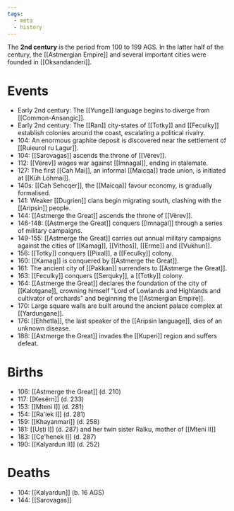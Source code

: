 ```yaml
---
tags:
  - meta
  - history
---
```

The **2nd century** is the period from 100 to 199 AGS. In the latter half of the century, the [[Astmergian Empire]] and several important cities were founded in [[Oksandanderi]].
# Events
- Early 2nd century: The [[Yunge]] language begins to diverge from [[Common-Ansangic]].
- Early 2nd century: The [[Ran]] city-states of [[Totky]] and [[Feculky]] establish colonies around the coast, escalating a political rivalry.
- 104: An enormous graphite deposit is discovered near the settlement of [[Ruieurol ru Lagur]].
- 104: [[Sarovagas]] ascends the throne of [[Vërev]].
- 112: [[Vërev]] wages war against [[Imnagal]], ending in stalemate.
- 127: The first [[Cah Mai]], an informal [[Maicqa]] trade union, is initiated at [[Küh Löhmai]].
- 140s: [[Cah Sehcqer]], the [[Maicqa]] favour economy, is gradually formalised.
- 141: Weaker [[Dugrien]] clans begin migrating south, clashing with the [[Aripsin]] people.
- 144: [[Astmerge the Great]] ascends the throne of [[Vërev]].
- 146-148: [[Astmerge the Great]] conquers [[Imnagal]] through a series of military campaigns.
- 149-155: [[Astmerge the Great]] carries out annual military campaigns against the cities of [[Kamag]], [[Vithos]], [[Erme]] and [[Vukhun]].
- 156: [[Totky]] conquers [[Pixal]], a [[Feculky]] colony.
- 160: [[Kamag]] is conquered by [[Astmerge the Great]].
- 161: The ancient city of [[Pakkan]] surrenders to [[Astmerge the Great]].
- 163: [[Feculky]] conquers [[Serquky]], a [[Totky]] colony.
- 164: [[Astmerge the Great]] declares the foundation of the city of [[Kalotgane]], crowning himself "Lord of Lowlands and Highlands and cultivator of orchards" and beginning the [[Astmergian Empire]].
- 170: Large square walls are built around the ancient palace complex at [[Yardungane]].
- 176: [[Ehhetla]], the last speaker of the [[Aripsin language]], dies of an unknown disease.
- 188: [[Astmerge the Great]] invades the [[Kuperi]] region and suffers defeat.
# Births
- 106: [[Astmerge the Great]] (d. 210)
- 117: [[Kesërn]] (d. 233)
- 153: [[Mteni I]] (d. 281)
- 154: [[Ra'iek I]] (d. 281)
- 159: [[Khayanmari]] (d. 258)
- 181: [[Uṣṭi I]] (d. 287) and her twin sister Ralku, mother of [[Mteni II]]
- 183: [[C̣e'ħenek I]] (d. 287)
- 190: [[Kalyardun II]] (d. 252)
# Deaths
- 104: [[Kalyardun]] (b. 16 AGS)
- 144: [[Sarovagas]]